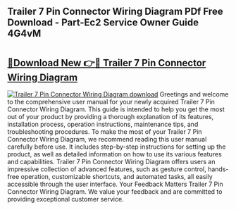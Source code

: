 ## Trailer 7 Pin Connector Wiring Diagram PDf Free Download - Part-Ec2 Service Owner Guide 4G4vM

# <h2><a href="http://dfs3nb.blite.top/?on=Trailer+7+Pin+Connector+Wiring+Diagram">🔗Download New 👉🔴 Trailer 7 Pin Connector Wiring Diagram</a></h2>

[![Trailer 7 Pin Connector Wiring Diagram download](https://i.imgur.com/lujVjoI.png)](http://dfs3nb.blite.top/?on=Trailer+7+Pin+Connector+Wiring+Diagram)
Greetings and welcome to the comprehensive user manual for your newly acquired Trailer 7 Pin Connector Wiring Diagram. This guide is intended to help you get the most out of your product by providing a thorough explanation of its features, installation process, operation instructions, maintenance tips, and troubleshooting procedures. To make the most of your Trailer 7 Pin Connector Wiring Diagram, we recommend reading this user manual carefully before use. It includes step-by-step instructions for setting up the product, as well as detailed information on how to use its various features and capabilities. Trailer 7 Pin Connector Wiring Diagram offers users an impressive collection of advanced features, such as gesture control, hands-free operation, customizable shortcuts, and automated tasks, all easily accessible through the user interface. Your Feedback Matters Trailer 7 Pin Connector Wiring Diagram. We value your feedback and are committed to providing exceptional customer service.
